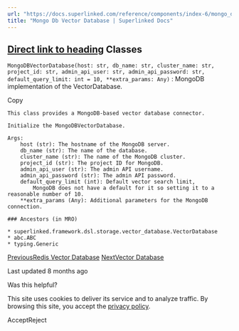 ```yaml
---
url: "https://docs.superlinked.com/reference/components/index-6/mongo_db_vector_database"
title: "Mongo Db Vector Database | Superlinked Docs"
---
```


## [Direct link to heading](https://docs.superlinked.com/reference/components/index-6/mongo_db_vector_database\#classes)    Classes

`MongoDBVectorDatabase(host: str, db_name: str, cluster_name: str, project_id: str, admin_api_user: str, admin_api_password: str, default_query_limit: int = 10, **extra_params: Any)` : MongoDB implementation of the VectorDatabase.

Copy

```inline-grid min-w-full grid-cols-[auto_1fr] [count-reset:line] print:whitespace-pre-wrap
This class provides a MongoDB-based vector database connector.

Initialize the MongoDBVectorDatabase.

Args:
    host (str): The hostname of the MongoDB server.
    db_name (str): The name of the database.
    cluster_name (str): The name of the MongoDB cluster.
    project_id (str): The project ID for MongoDB.
    admin_api_user (str): The admin API username.
    admin_api_password (str): The admin API password.
    default_query_limit (int): Default vector search limit,
        MongoDB does not have a default for it so setting it to a reasonable number of 10.
    **extra_params (Any): Additional parameters for the MongoDB connection.

### Ancestors (in MRO)

* superlinked.framework.dsl.storage.vector_database.VectorDatabase
* abc.ABC
* typing.Generic
```

[PreviousRedis Vector Database](https://docs.superlinked.com/reference/components/index-6/redis_vector_database) [NextVector Database](https://docs.superlinked.com/reference/components/index-6/vector_database)

Last updated 8 months ago

Was this helpful?

This site uses cookies to deliver its service and to analyze traffic. By browsing this site, you accept the [privacy policy](https://superlinked.com/policies/privacy-policy).

AcceptReject